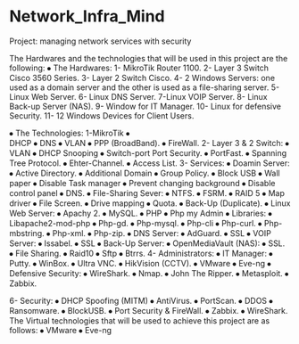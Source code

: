# Network_Infra_Mind
Project: managing network services with security
 










The Hardwares and the technologies that will be used in this project are the following:
⦁	The Hardwares:
1- MikroTik Router 1100.
2- Layer 3 Switch Cisco 3560 Series.
3- Layer 2 Switch Cisco.
4- 2 Windows Servers: one used as a domain server and the other is used as a file-sharing server.
5- Linux Web Server.
6- Linux DNS Server.
7-Linux VOIP Server.
8- Linux Back-up Server (NAS).
9- Window for IT Manager.
10- Linux for defensive Security.
11- 12 Windows Devices for Client Users.

⦁	The Technologies:
1-MikroTik
⦁	
DHCP
⦁	DNS
⦁	VLAN
⦁	PPP (BroadBand).
⦁	FireWall.
2- Layer 3 & 2 Switch:
⦁	VLAN
⦁	DHCP Snooping
⦁	Switch-port Port Security.
⦁	PortFast.
⦁	Spanning Tree Protocol.
⦁	Ehter-Channel.
⦁	Access List.
3- Services:
⦁	Doamin Server:
⦁	Active Directory.
⦁	Additional Domain
⦁	Group Policy.
⦁	Block USB
⦁	Wall paper
⦁	Disable Task manager
⦁	Prevent changing background
⦁	Disable control panel
⦁	DNS.
⦁	File-Sharing Sever:
⦁	NTFS.
⦁	FSRM.
⦁	RAID 5
⦁	Map driver
⦁	File Screen.
⦁	Drive mapping
⦁	Quota.
⦁	Back-Up (Duplicate).
⦁	Linux Web Server:
⦁	Apachy 2.
⦁	MySQL.
⦁	PHP
⦁	Php my Admin
⦁	Libraries:
⦁	Libapache2-mod-php
⦁	Php-gd.
⦁	Php-mysql.
⦁	Php-cli
⦁	Php-curl.
⦁	Php-mbstring.
⦁	Php-xml.
⦁	Php-zip.
⦁	DNS Server:
⦁	AdGuard.
⦁	SSL
⦁	VOIP Server:
⦁	Issabel.
⦁	SSL
⦁	Back-Up Server:
⦁	OpenMediaVault (NAS):
⦁	SSL.
⦁	File Sharing.
⦁	Raid10
⦁	Sftp
⦁	Btrrs.
4- Administrators:
⦁	IT Manager:
⦁	Putty.
⦁	WinBox.
⦁	Ultra VNC.
⦁	HikVision (CCTV).
⦁	VMware
⦁	Eve-ng
⦁	Defensive Security:
⦁	WireShark.
⦁	Nmap.
⦁	John The Ripper.
⦁	Metasploit.
⦁	Zabbix.

6- Security:
⦁	DHCP Spoofing (MITM)
⦁	AntiVirus.
⦁	PortScan.
⦁	DDOS
⦁	Ransomware.
⦁	BlockUSB.
⦁	Port Security & FireWall.
⦁	Zabbix.
⦁	WireShark.
The Virtual technologies that will be used to achieve this project are as follows:
⦁	VMware
⦁	Eve-ng
